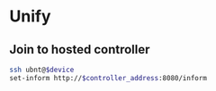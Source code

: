 # Unify

## Join to hosted controller

```bash
ssh ubnt@$device
set-inform http://$controller_address:8080/inform
```
